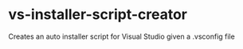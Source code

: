 # vs-installer-script-creator
Creates an auto installer script for Visual Studio given a .vsconfig file
